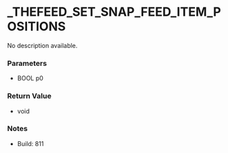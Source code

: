 # _THEFEED_SET_SNAP_FEED_ITEM_POSITIONS

No description available.

### Parameters
* BOOL p0

### Return Value
* void

### Notes
* Build: 811

